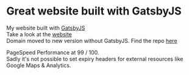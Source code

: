 # Great website built with GatsbyJS
My website built with [GatsbyJS](https://www.gatsbyjs.org/)  
Take a look at the [website](https://angry-shaw-cd336c.netlify.com/)  
Domain moved to new version without GatsbyJS. Find the repo [here](https://github.com/pczern/pc)  

PageSpeed Performance at 99 / 100.  
Sadly it's not possible to set expiry headers for external resources like Google Maps & Analytics.


